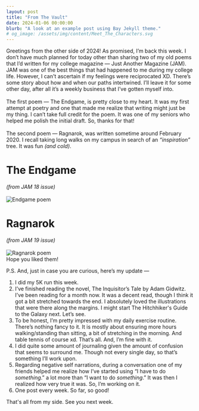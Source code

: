 ```yaml
---
layout: post
title: "From The Vault"
date: 2024-01-06 00:00:00
blurb: "A look at an example post using Bay Jekyll theme."
# og_image: /assets/img/content/Meet_The_Characters.svg
---
```


Greetings from the other side of 2024! As promised, I’m back this week. I don’t have much planned for today other than sharing two of my old poems that I’d written for my college magazine — Just Another Magazine (JAM). JAM was one of the best things that had happened to me during my college life. However, I can't ascertain if my feelings were reciprocated XD. There’s some story about how and when our paths intertwined. I’ll leave it for some other day, after all it’s a weekly business that I’ve gotten myself into.
<br><br>
The first poem — The Endgame, is pretty close to my heart. It was my first attempt at poetry and one that made me realize that writing might just be my thing. I can’t take full credit for the poem. It was one of my seniors who helped me polish the initial draft. So, thanks for that!
<br><br>
The second poem — Ragnarok, was written sometime around February 2020. I recall taking long walks on my campus in search of an <i>“inspiration”</i> tree. It was fun <i>(and cold)</i>.
<br>

<h1>The Endgame</h1> <i> (from JAM 18 issue) </i>
<br><br>
<img src="{{ "/assets/img/content/Endgame.png" | absolute_url }}" alt="Endgame poem" class="post-pic"/>

<h1> Ragnarok </h1> <i> (from JAM 19 issue) </i>
<br><br>
<img src="{{ "/assets/img/content/Ragnarok.png" | absolute_url }}" alt="Ragnarok poem" class="post-pic"/>

<br>
Hope you liked them!

P.S. And, just in case you are curious, here’s my update — <br>

1. I did my 5K run this week.<br>
2. I’ve finished reading the novel, The Inquisitor’s Tale by Adam Gidwitz. I’ve been reading for a month now. It was a decent read, though I think it got a bit stretched towards the end. I absolutely loved the illustrations that were there along the margins. I might start The Hitchhiker's Guide to the Galaxy next. Let’s see.<br>
3. To be honest, I’m pretty impressed with my daily exercise routine. There’s nothing fancy to it. It is mostly about ensuring more hours walking/standing than sitting, a bit of stretching in the morning. And table tennis of course xd. That’s all. And, I’m fine with it. <br>
4. I did quite some amount of journaling given the amount of confusion that seems to surround me. Though not every single day, so that’s something I’ll work upon. <br>
5. Regarding negative self narrations, during a conversation one of my friends helped me realize how I’ve started using “I have to do <i>something</i>.” a lot more than “I want to do <i>something</i>.” It was then I realized how very true it was. So, I’m working on it. <br>
6. One post every week. So far, so good! <br>

That's all from my side. See you next week.
